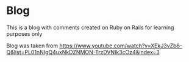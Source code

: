 # Blog 

This is a blog with comments created on Ruby on Rails for learning purposes only 

Blog was taken from https://www.youtube.com/watch?v=XEkJ3vZb6-Q&list=PL01nNIgQ4uxNkDZNMON-TrzDVNIk3cOz4&index=3
